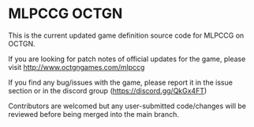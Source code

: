 # MLPCCG OCTGN

This is the current updated game definition source code for MLPCCG on OCTGN.

If you are looking for patch notes of official updates for the game, please visit http://www.octgngames.com/mlpccg

If you find any bug/issues with the game, please report it in the issue section or in the discord group (https://discord.gg/QkGx4FT)

Contributors are welcomed but any user-submitted code/changes will be reviewed before being merged into the main branch.